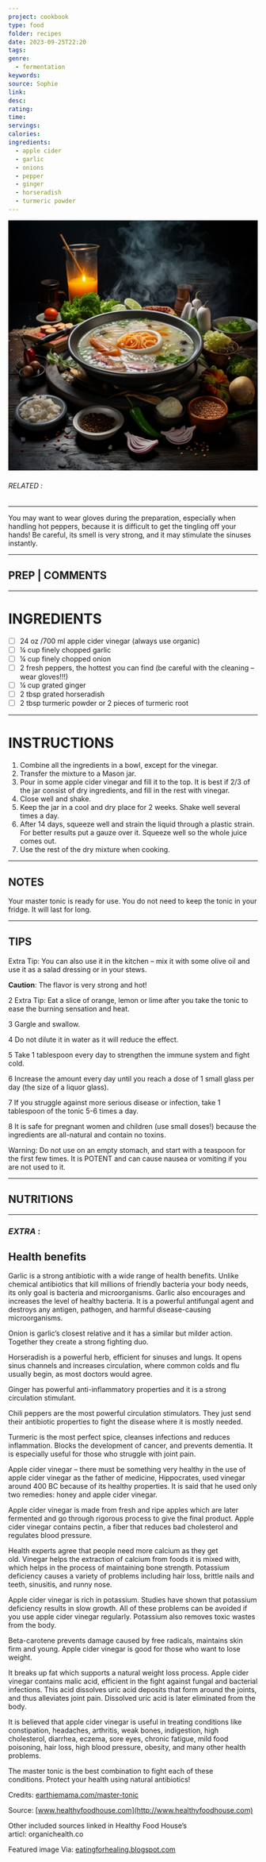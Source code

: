 ```yaml
---
project: cookbook
type: food
folder: recipes
date: 2023-09-25T22:20
tags: 
genre:
  - fermentation
keywords: 
source: Sophie
link: 
desc: 
rating: 
time: 
servings: 
calories: 
ingredients:
  - apple cider
  - garlic
  - onions
  - pepper
  - ginger
  - horseradish
  - turmeric powder
---
```


![IMAGE](_default.png)

###### *RELATED* : 
---
You may want to wear gloves during the preparation, especially when handling hot peppers, because it is difficult to get the tingling off your hands! Be careful, its smell is very strong, and it may stimulate the sinuses instantly.

---
## PREP | COMMENTS



---
# INGREDIENTS

- [ ] 24 oz /700 ml apple cider vinegar (always use organic)
- [ ] ¼ cup finely chopped garlic
- [ ] ¼ cup finely chopped onion
- [ ] 2 fresh peppers, the hottest you can find (be careful with the cleaning – wear gloves!!!)
- [ ] ¼ cup grated ginger
- [ ] 2 tbsp grated horseradish
- [ ] 2 tbsp turmeric powder or 2 pieces of turmeric root

---
# INSTRUCTIONS

1. Combine all the ingredients in a bowl, except for the vinegar.
2. Transfer the mixture to a Mason jar.
3. Pour in some apple cider vinegar and fill it to the top. It is best if 2/3 of the jar consist of dry ingredients, and fill in the rest with vinegar.
4. Close well and shake.
5. Keep the jar in a cool and dry place for 2 weeks. Shake well several times a day.
6. After 14 days, squeeze well and strain the liquid through a plastic strain. For better results put a gauze over it. Squeeze well so the whole juice comes out.
7. Use the rest of the dry mixture when cooking.

---
## NOTES

Your master tonic is ready for use. You do not need to keep the tonic in your fridge. It will last for long.

---
## TIPS

Extra Tip: You can also use it in the kitchen – mix it with some olive oil and use it as a salad dressing or in your stews.

**Caution**: The flavor is very strong and hot!

  

2 Extra Tip: Eat a slice of orange, lemon or lime after you take the tonic to ease the burning sensation and heat.

  

3 Gargle and swallow.

  

4 Do not dilute it in water as it will reduce the effect.

  

5 Take 1 tablespoon every day to strengthen the immune system and fight cold.

  

6 Increase the amount every day until you reach a dose of 1 small glass per day (the size of a liquor glass).

  

7 If you struggle against more serious disease or infection, take 1 tablespoon of the tonic 5-6 times a day.

  

8 It is safe for pregnant women and children (use small doses!) because the ingredients are all-natural and contain no toxins.

  

Warning: Do not use on an empty stomach, and start with a teaspoon for the first few times. It is POTENT and can cause nausea or vomiting if you are not used to it.

---
## NUTRITIONS



---
### *EXTRA* :



## **Health benefits**
  
Garlic is a strong antibiotic with a wide range of health benefits. Unlike chemical antibiotics that kill millions of friendly bacteria your body needs, its only goal is bacteria and microorganisms. Garlic also encourages and increases the level of healthy bacteria. It is a powerful antifungal agent and destroys any antigen, pathogen, and harmful disease-causing microorganisms.

  

Onion is garlic’s closest relative and it has a similar but milder action. Together they create a strong fighting duo.

  

Horseradish is a powerful herb, efficient for sinuses and lungs. It opens sinus channels and increases circulation, where common colds and flu usually begin, as most doctors would agree.

  

Ginger has powerful anti-inflammatory properties and it is a strong circulation stimulant.

  

Chili peppers are the most powerful circulation stimulators. They just send their antibiotic properties to fight the disease where it is mostly needed.

  

Turmeric is the most perfect spice, cleanses infections and reduces inflammation. Blocks the development of cancer, and prevents dementia. It is especially useful for those who struggle with joint pain.

  

Apple cider vinegar – there must be something very healthy in the use of apple cider vinegar as the father of medicine, Hippocrates, used vinegar around 400 BC because of its healthy properties. It is said that he used only two remedies: honey and apple cider vinegar.

  

Apple cider vinegar is made from fresh and ripe apples which are later fermented and go through rigorous process to give the final product. Apple cider vinegar contains pectin, a fiber that reduces bad cholesterol and regulates blood pressure.

  

Health experts agree that people need more calcium as they get old. Vinegar helps the extraction of calcium from foods it is mixed with, which helps in the process of maintaining bone strength. Potassium deficiency causes a variety of problems including hair loss, brittle nails and teeth, sinusitis, and runny nose.

  

Apple cider vinegar is rich in potassium. Studies have shown that potassium deficiency results in slow growth. All of these problems can be avoided if you use apple cider vinegar regularly. Potassium also removes toxic wastes from the body.

  

Beta-carotene prevents damage caused by free radicals, maintains skin firm and young. Apple cider vinegar is good for those who want to lose weight.

  

It breaks up fat which supports a natural weight loss process. Apple cider vinegar contains malic acid, efficient in the fight against fungal and bacterial infections. This acid dissolves uric acid deposits that form around the joints, and thus alleviates joint pain. Dissolved uric acid is later eliminated from the body.

  

It is believed that apple cider vinegar is useful in treating conditions like constipation, headaches, arthritis, weak bones, indigestion, high cholesterol, diarrhea, eczema, sore eyes, chronic fatigue, mild food poisoning, hair loss, high blood pressure, obesity, and many other health problems.

  

The master tonic is the best combination to fight each of these conditions. Protect your health using natural antibiotics!

  

Credits: [earthiemama.com/master-tonic](http://earthiemama.com/master-tonic)

  

Source: [www.healthyfoodhouse.com](http://www.healthyfoodhouse.com)

Other included sources linked in Healthy Food House’s articl: organichealth.co

Featured image Via: [eatingforhealing.blogspot.com](http://eatingforhealing.blogspot.com)
